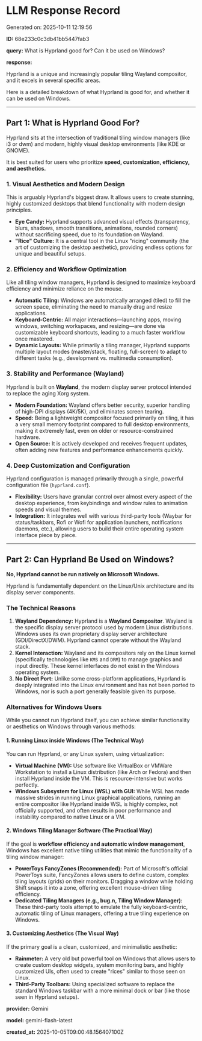 # LLM Response Record

Generated on: 2025-10-11 12:19:56

**ID:** 68e233c0c3db41bb5447fab3

**query:** What is Hyprland good for? Can it be used on Windows?

**response:**

Hyprland is a unique and increasingly popular tiling Wayland compositor, and it excels in several specific areas.

Here is a detailed breakdown of what Hyprland is good for, and whether it can be used on Windows.

---

## Part 1: What is Hyprland Good For?

Hyprland sits at the intersection of traditional tiling window managers (like i3 or dwm) and modern, highly visual desktop environments (like KDE or GNOME).

It is best suited for users who prioritize **speed, customization, efficiency, and aesthetics.**

### 1. Visual Aesthetics and Modern Design

This is arguably Hyprland's biggest draw. It allows users to create stunning, highly customized desktops that blend functionality with modern design principles.

*   **Eye Candy:** Hyprland supports advanced visual effects (transparency, blurs, shadows, smooth transitions, animations, rounded corners) without sacrificing speed, due to its foundation on Wayland.
*   **"Rice" Culture:** It is a central tool in the Linux "ricing" community (the art of customizing the desktop aesthetic), providing endless options for unique and beautiful setups.

### 2. Efficiency and Workflow Optimization

Like all tiling window managers, Hyprland is designed to maximize keyboard efficiency and minimize reliance on the mouse.

*   **Automatic Tiling:** Windows are automatically arranged (tiled) to fill the screen space, eliminating the need to manually drag and resize applications.
*   **Keyboard-Centric:** All major interactions—launching apps, moving windows, switching workspaces, and resizing—are done via customizable keyboard shortcuts, leading to a much faster workflow once mastered.
*   **Dynamic Layouts:** While primarily a tiling manager, Hyprland supports multiple layout modes (master/stack, floating, full-screen) to adapt to different tasks (e.g., development vs. multimedia consumption).

### 3. Stability and Performance (Wayland)

Hyprland is built on **Wayland**, the modern display server protocol intended to replace the aging Xorg system.

*   **Modern Foundation:** Wayland offers better security, superior handling of high-DPI displays (4K/5K), and eliminates screen tearing.
*   **Speed:** Being a lightweight compositor focused primarily on tiling, it has a very small memory footprint compared to full desktop environments, making it extremely fast, even on older or resource-constrained hardware.
*   **Open Source:** It is actively developed and receives frequent updates, often adding new features and performance enhancements quickly.

### 4. Deep Customization and Configuration

Hyprland configuration is managed primarily through a single, powerful configuration file (`hyprland.conf`).

*   **Flexibility:** Users have granular control over almost every aspect of the desktop experience, from keybindings and window rules to animation speeds and visual themes.
*   **Integration:** It integrates well with various third-party tools (Waybar for status/taskbars, Rofi or Wofi for application launchers, notifications daemons, etc.), allowing users to build their entire operating system interface piece by piece.

---

## Part 2: Can Hyprland Be Used on Windows?

**No, Hyprland cannot be run natively on Microsoft Windows.**

Hyprland is fundamentally dependent on the Linux/Unix architecture and its display server components.

### The Technical Reasons

1.  **Wayland Dependency:** Hyprland is a **Wayland Compositor**. Wayland is the specific display server protocol used by modern Linux distributions. Windows uses its own proprietary display server architecture (GDI/DirectX/DWM). Hyprland cannot operate without the Wayland stack.
2.  **Kernel Interaction:** Wayland and its compositors rely on the Linux kernel (specifically technologies like `KMS` and `DRM`) to manage graphics and input directly. These kernel interfaces do not exist in the Windows operating system.
3.  **No Direct Port:** Unlike some cross-platform applications, Hyprland is deeply integrated into the Linux environment and has not been ported to Windows, nor is such a port generally feasible given its purpose.

### Alternatives for Windows Users

While you cannot run Hyprland itself, you can achieve similar functionality or aesthetics on Windows through various methods:

#### 1. Running Linux inside Windows (The Technical Way)

You can run Hyprland, or any Linux system, using virtualization:

*   **Virtual Machine (VM):** Use software like VirtualBox or VMWare Workstation to install a Linux distribution (like Arch or Fedora) and then install Hyprland inside the VM. This is resource-intensive but works perfectly.
*   **Windows Subsystem for Linux (WSL) with GUI:** While WSL has made massive strides in running Linux graphical applications, running an entire compositor like Hyprland inside WSL is highly complex, not officially supported, and often results in poor performance and instability compared to native Linux or a VM.

#### 2. Windows Tiling Manager Software (The Practical Way)

If the goal is **workflow efficiency and automatic window management**, Windows has excellent native tiling utilities that mimic the functionality of a tiling window manager:

*   **PowerToys FancyZones (Recommended):** Part of Microsoft's official PowerToys suite, FancyZones allows users to define custom, complex tiling layouts (grids) on their monitors. Dragging a window while holding Shift snaps it into a zone, offering excellent mouse-driven tiling efficiency.
*   **Dedicated Tiling Managers (e.g., bug.n, Tiling Window Manager):** These third-party tools attempt to emulate the fully keyboard-centric, automatic tiling of Linux managers, offering a true tiling experience on Windows.

#### 3. Customizing Aesthetics (The Visual Way)

If the primary goal is a clean, customized, and minimalistic aesthetic:

*   **Rainmeter:** A very old but powerful tool on Windows that allows users to create custom desktop widgets, system monitoring bars, and highly customized UIs, often used to create "rices" similar to those seen on Linux.
*   **Third-Party Toolbars:** Using specialized software to replace the standard Windows taskbar with a more minimal dock or bar (like those seen in Hyprland setups).

**provider:** Gemini

**model:** gemini-flash-latest

**created_at:** 2025-10-05T09:00:48.156407100Z

